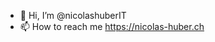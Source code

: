 - 👋 Hi, I’m @nicolashuberIT
- 📫 How to reach me https://nicolas-huber.ch

<!---
nicolashuberIT/nicolashuberIT is a ✨ special ✨ repository because its `README.md` (this file) appears on your GitHub profile.
You can click the Preview link to take a look at your changes.
--->
